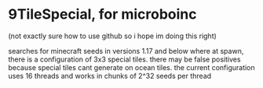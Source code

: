 # 9TileSpecial, for microboinc

(not exactly sure how to use github so i hope im doing this right)

searches for minecraft seeds in versions 1.17 and below where at spawn, there is a configuration of 3x3 special tiles. there may be false positives because special tiles cant generate on ocean tiles. the current configuration uses 16 threads and works in chunks of 2^32 seeds per thread
